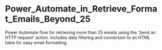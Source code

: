 # Power_Automate_in_Retrieve_Format_Emails_Beyond_25
Power Automate flow for retrieving more than 25 emails using the 'Send an HTTP request' action. Includes data filtering and conversion to an HTML table for easy email formatting.
